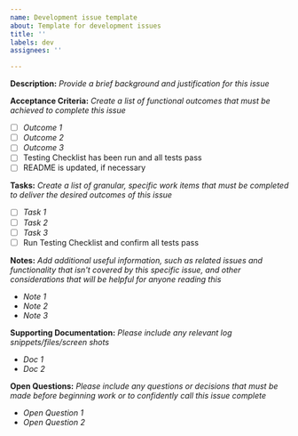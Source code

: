 ```yaml
---
name: Development issue template
about: Template for development issues
title: ''
labels: dev
assignees: ''

---
```


**Description:**
_Provide a brief background and justification for this issue_


**Acceptance Criteria:** 
_Create a list of functional outcomes that must be achieved to complete this issue_

- [ ] _Outcome 1_
- [ ] _Outcome 2_
- [ ] _Outcome 3_
- [ ] Testing Checklist has been run and all tests pass
- [ ] README is updated, if necessary

**Tasks:**
_Create a list of granular, specific work items that must be completed to deliver the desired outcomes of this issue_ 

- [ ] _Task 1_
- [ ] _Task 2_
- [ ] _Task 3_
- [ ] Run Testing Checklist and confirm all tests pass

**Notes:**
_Add additional useful information, such as related issues and functionality that isn't covered by this specific issue, and other considerations that will be helpful for anyone reading this_ 

- _Note 1_
- _Note 2_
- _Note 3_


**Supporting Documentation:**
_Please include any relevant log snippets/files/screen shots_

- _Doc 1_
- _Doc 2_

**Open Questions:**
_Please include any questions or decisions that must be made before beginning work or to confidently call this issue complete_ 

- _Open Question 1_
- _Open Question 2_
